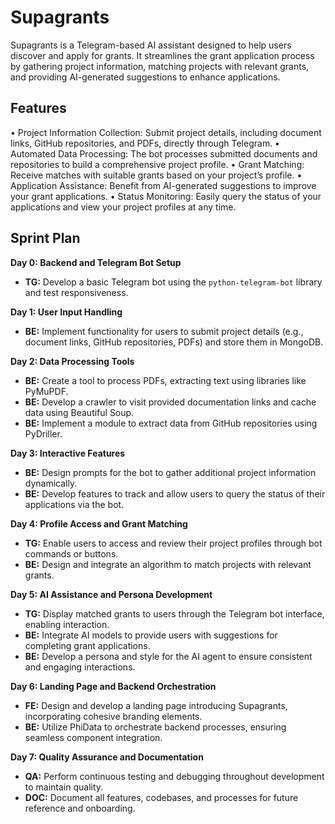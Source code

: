 # Supagrants

Supagrants is a Telegram-based AI assistant designed to help users discover and apply for grants. It streamlines the grant application process by gathering project information, matching projects with relevant grants, and providing AI-generated suggestions to enhance applications.

## Features
•	Project Information Collection: Submit project details, including document links, GitHub repositories, and PDFs, directly through Telegram.
•	Automated Data Processing: The bot processes submitted documents and repositories to build a comprehensive project profile.
•	Grant Matching: Receive matches with suitable grants based on your project’s profile.
•	Application Assistance: Benefit from AI-generated suggestions to improve your grant applications.
•	Status Monitoring: Easily query the status of your applications and view your project profiles at any time.

## Sprint Plan

**Day 0: Backend and Telegram Bot Setup**
- **TG:** Develop a basic Telegram bot using the `python-telegram-bot` library and test responsiveness.

**Day 1: User Input Handling**
- **BE:** Implement functionality for users to submit project details (e.g., document links, GitHub repositories, PDFs) and store them in MongoDB.

**Day 2: Data Processing Tools**
- **BE:** Create a tool to process PDFs, extracting text using libraries like PyMuPDF.
- **BE:** Develop a crawler to visit provided documentation links and cache data using Beautiful Soup.
- **BE:** Implement a module to extract data from GitHub repositories using PyDriller.

**Day 3: Interactive Features**
- **BE:** Design prompts for the bot to gather additional project information dynamically.
- **BE:** Develop features to track and allow users to query the status of their applications via the bot.

**Day 4: Profile Access and Grant Matching**
- **TG:** Enable users to access and review their project profiles through bot commands or buttons.
- **BE:** Design and integrate an algorithm to match projects with relevant grants.

**Day 5: AI Assistance and Persona Development**
- **TG:** Display matched grants to users through the Telegram bot interface, enabling interaction.
- **BE:** Integrate AI models to provide users with suggestions for completing grant applications.
- **BE:** Develop a persona and style for the AI agent to ensure consistent and engaging interactions.

**Day 6: Landing Page and Backend Orchestration**
- **FE:** Design and develop a landing page introducing Supagrants, incorporating cohesive branding elements.
- **BE:** Utilize PhiData to orchestrate backend processes, ensuring seamless component integration.

**Day 7: Quality Assurance and Documentation**
- **QA:** Perform continuous testing and debugging throughout development to maintain quality.
- **DOC:** Document all features, codebases, and processes for future reference and onboarding.